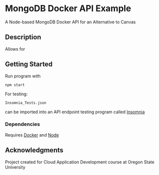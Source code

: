 # MongoDB Docker API Example
A Node-based MongoDB Docker API for an Alternative to Canvas

## Description

Allows for 

## Getting Started
Run program with
```
npm start
```
For testing:
```
Insomnia_Tests.json
``` 
can be imported into an API endpoint testing program called [Insomnia](https://insomnia.rest/)

### Dependencies

Requires [Docker](https://www.docker.com/) and [Node](https://nodejs.org/en/)

## Acknowledgments

Project created for Cloud Application Development course at Oregon State University
